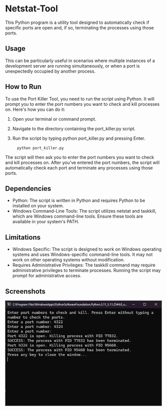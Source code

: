 # Netstat-Tool

This Python program is a utility tool designed to automatically check if specific ports are open and, if so, terminating the processes using those ports.

## Usage

This can be particularly useful in scenarios where multiple instances of a development server are running simultaneously, or when a port is unexpectedly occupied by another process.

## How to Run
 
   To use the Port Killer Tool, you need to run the script using Python. It will prompt you to enter the port numbers you want to check and kill processes on. Here's how you can do it:

1. Open your terminal or command prompt.
2. Navigate to the directory containing the port_killer.py script.
3. Run the script by typing python port_killer.py and pressing Enter.
   
         python port_killer.py

The script will then ask you to enter the port numbers you want to check and kill processes on. After you've entered the port numbers, the script will automatically check each port and terminate any processes using those ports.

## Dependencies

   - Python: The script is written in Python and requires Python to be installed on your system.
   - Windows Command-Line Tools: The script utilizes netstat and taskkill, which are Windows command-line tools. Ensure these tools are available in your system's PATH.

## Limitations

   - Windows Specific: The script is designed to work on Windows operating systems and uses Windows-specific command-line tools. It may not work on other operating systems without modification.
   - Requires Administrative Privileges: The taskkill command may require administrative privileges to terminate processes. Running the script may prompt for administrative access.

## Screenshots

![Screenshot](img/Screenshot.png)
